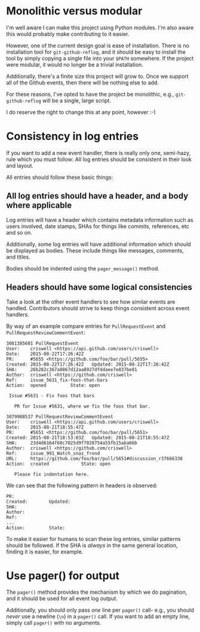 # Monolithic versus modular

I'm well aware I can make this project using Python modules. I'm also
aware this would probably make contributing to it easier.

However, one of the current design goal is ease of installation. There is no
installation tool for `git-github-reflog`, and it should be easy to install
the tool by simply copying a single file into your `$PATH` somewhere. If
the project were modular, it would no longer be a trivial installation.

Additionally, there's a finite size this project will grow to. Once we support
all of the Github events, then there will be nothing else to add.

For these reasons, I've opted to have the project be monolithic, e.g., 
`git-github-reflog` will be a single, large script.

I do reserve the right to change this at any point, however :-)

# Consistency in log entries

If you want to add a new event handler, there is really only one, semi-hazy,
rule which you must follow: All log entries should be consistent in their
look and layout.

All entries should follow these basic things:

## All log entries should have a header, and a body where applicable

Log entries will have a header which contains metadata information such
as users involved, date stamps, SHAs for things like commits, references,
etc and so on.

Additionally, some log entries will have additional information which
should be displayed as bodies. These include things like messages,
comments, and titles.

Bodies should be indented using the `pager_message()` method.

## Headers should have some logical consistencies

Take a look at the other event handlers to see how similar events are
handled. Contributors should strive to keep things consistent across
event handlers.

By way of an example compare entries for `PullRequestEvent` and
`PullRequestReviewCommentEvent`:

```
3081385601 PullRequestEvent
User:    criswell <https://api.github.com/users/criswell>
Date:    2015-08-22T17:26:42Z
PR:      #5655 <https://github.com/foo/bar/pull/5655>
Created: 2015-08-22T17:26:42Z   Updated: 2015-08-22T17:26:42Z
SHA:     26b282c367a0867d12aa8927dfddaee7e837be81
Author:  criswell <https://github.com/criswell>
Ref:     issue_5631_fix-foos-that-bars
Action:  opened         State: open

 Issue #5631 - Fix foos that bars

   PR for Issue #5631, where we fix the foos that bar.
```

```
3079908537 PullRequestReviewCommentEvent
User:    criswell <https://api.github.com/users/criswell>
Date:    2015-08-21T18:55:47Z
PR:      #5651 <https://github.com/foo/bar/pull/5651>
Created: 2015-08-21T18:53:03Z   Updated: 2015-08-21T18:55:47Z
SHA:     23d4d6164f68c7025d9f7020754a55fb15aba66b
Author:  criswell <https://github.com/criswell>
Ref:     issue_991_Watch_snaz_frond
URL:     https://github.com/foo/bar/pull/5651#discussion_r37666338
Action:  created            State: open

   Please fix indentation here.
```

We can see that the following pattern in headers is observed:

```
PR:
Created:        Updated:
SHA:
Author:
Ref:
...
Action:         State:
```

To make it easier for humans to scan these log entries, similar patterns
should be followed. If the SHA is *always* in the same general location,
finding it is easier, for example.

# Use pager() for output

The `pager()` method provides the mechanism by which we do pagination, and it
should be used for all event log output.

Additionally, you should only pass *one* line per `pager()` call- e.g., you
should *never* use a newline (`\n`) in a `pager()` call. If you want to add
an empty line, simply call `pager()` with no arguments.

